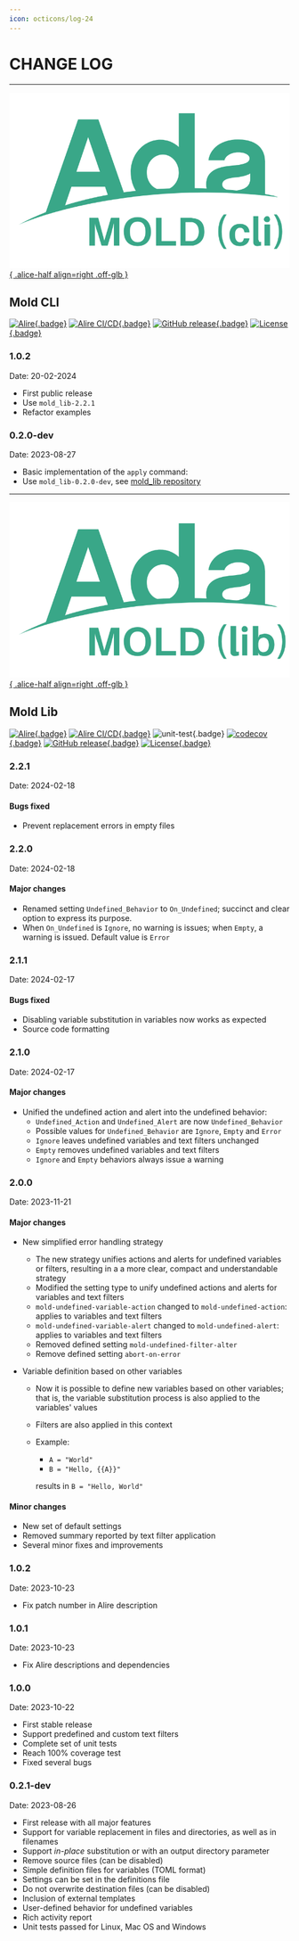 ```yaml
---
icon: octicons/log-24
---
```


# CHANGE LOG

---

[![MOLD](img/Ada_Mold_CLI.png){ .alice-half align=right .off-glb }](https://github.com/rocher/mold)
## Mold CLI

[![Alire](https://img.shields.io/endpoint?url=https://alire.ada.dev/badges/mold.json){.badge}](https://alire.ada.dev/crates/mold.html)
[![Alire CI/CD](https://img.shields.io/endpoint?url=https://alire-crate-ci.ada.dev/badges/mold.json){.badge}](https://alire-crate-ci.ada.dev/crates/mold.html)
[![GitHub release](https://img.shields.io/github/release/rocher/mold.svg){.badge}](https://github.com/rocher/mold/releases/latest)
[![License](https://img.shields.io/github/license/rocher/mold.svg?color=blue){.badge}](https://github.com/rocher/mold/blob/master/LICENSE)

### 1.0.2
Date: 20-02-2024

  * First public release
  * Use `mold_lib-2.2.1`
  * Refactor examples

### 0.2.0-dev
Date: 2023-08-27

  * Basic implementation of the `apply` command:
  * Use `mold_lib-0.2.0-dev`, see [mold_lib repository](https://github.com/rocher/mold_lib)

---

[![MOLD](img/Ada_Mold_Lib.png){ .alice-half align=right .off-glb }](https://github.com/rocher/mold_lib)
## Mold Lib

[![Alire](https://img.shields.io/endpoint?url=https://alire.ada.dev/badges/mold_lib.json){.badge}](https://alire.ada.dev/crates/mold_lib.html)
[![Alire CI/CD](https://img.shields.io/endpoint?url=https://alire-crate-ci.ada.dev/badges/mold_lib.json){.badge}](https://alire-crate-ci.ada.dev/crates/mold_lib.html)
![unit-test](https://github.com/rocher/mold_lib/actions/workflows/unit-test.yml/badge.svg){.badge}
[![codecov](https://codecov.io/gh/rocher/mold_lib/graph/badge.svg?token=LB83SI4I0Y){.badge}](https://codecov.io/gh/rocher/mold_lib)
[![GitHub release](https://img.shields.io/github/release/rocher/mold_lib.svg){.badge}](https://github.com/rocher/mold_lib/releases/latest)
[![License](https://img.shields.io/github/license/rocher/mold_lib.svg?color=blue){.badge}](https://github.com/rocher/mold_lib/blob/master/LICENSE)

### 2.2.1
Date: 2024-02-18

#### Bugs fixed

  * Prevent replacement errors in empty files

### 2.2.0
Date: 2024-02-18

#### Major changes

  * Renamed setting `Undefined_Behavior` to `On_Undefined`; succinct and clear
    option to express its purpose.
  * When `On_Undefined` is `Ignore`, no warning is issues; when `Empty`, a
    warning is issued. Default value is `Error`

### 2.1.1
Date: 2024-02-17

#### Bugs fixed

  * Disabling variable substitution in variables now works as expected
  * Source code formatting

### 2.1.0
Date: 2024-02-17

#### Major changes

  * Unified the undefined action and alert into the undefined behavior:
    * `Undefined_Action` and `Undefined_Alert` are now `Undefined_Behavior`
    * Possible values for `Undefined_Behavior` are `Ignore`, `Empty` and
      `Error`
    * `Ignore` leaves undefined variables and text filters unchanged
    * `Empty` removes undefined variables and text filters
    * `Ignore` and `Empty` behaviors always issue a warning

### 2.0.0
Date: 2023-11-21

#### Major changes

  * New simplified error handling strategy
    * The new strategy unifies actions and alerts for undefined variables or
      filters, resulting in a a more clear, compact and understandable
      strategy
    * Modified the setting type to unify undefined actions and alerts for
      variables and text filters
    * `mold-undefined-variable-action` changed to `mold-undefined-action`:
      applies to variables and text filters
    * `mold-undefined-variable-alert` changed to `mold-undefined-alert`: applies
      to variables and text filters
    * Removed defined setting `mold-undefined-filter-alter`
    * Remove defined setting `abort-on-error`

  * Variable definition based on other variables
    * Now it is possible to define new variables based on other variables;
      that is, the variable substitution process is also applied to the
      variables' values
    * Filters are also applied in this context
    * Example:
        * `A = "World"`
        * `B = "Hello, {{A}}"`

      results in `B = "Hello, World"`

#### Minor changes

  * New set of default settings
  * Removed summary reported by text filter application
  * Several minor fixes and improvements

### 1.0.2
Date: 2023-10-23

  * Fix patch number in Alire description

### 1.0.1
Date: 2023-10-23

  * Fix Alire descriptions and dependencies

### 1.0.0
Date: 2023-10-22

  * First stable release
  * Support predefined and custom text filters
  * Complete set of unit tests
  * Reach 100% coverage test
  * Fixed several bugs

### 0.2.1-dev
Date: 2023-08-26

  * First release with all major features
  * Support for variable replacement in files and directories, as well as in filenames
  * Support *in-place* substitution or with an output directory parameter
  * Remove source files (can be disabled)
  * Simple definition files for variables (TOML format)
  * Settings can be set in the definitions file
  * Do not overwrite destination files (can be disabled)
  * Inclusion of external templates
  * User-defined behavior for undefined variables
  * Rich activity report
  * Unit tests passed for Linux, Mac OS and Windows
